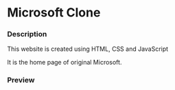<h1>Microsoft Clone</h1>

<h3>Description</h3>
<p>This website is created using HTML, CSS and JavaScript</p>
<p>It is the home page of original Microsoft.</p>


<h3>Preview</h3>
